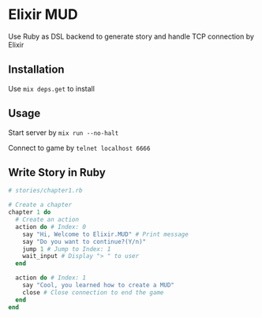 Elixir MUD
===

Use Ruby as DSL backend to generate story and handle TCP connection by Elixir

## Installation

Use `mix deps.get` to install

## Usage

Start server by `mix run --no-halt`

Connect to game by `telnet localhost 6666`

## Write Story in Ruby

```ruby
# stories/chapter1.rb

# Create a chapter
chapter 1 do
  # Create an action
  action do # Index: 0
    say "Hi, Welcome to Elixir.MUD" # Print message
    say "Do you want to continue?(Y/n)"
    jump 1 # Jump to Index: 1
    wait_input # Display "> " to user
  end

  action do # Index: 1
    say "Cool, you learned how to create a MUD"
    close # Close connection to end the game
  end
end
```
